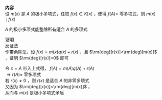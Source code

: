 **内容**  
设 $m(x)$ 是 $A$ 的极小多项式，任取 $f(x)\in K[x]$ ，使得 $f(A)=$ 零多项式，则 $m(x)\mid f(x)$  
  
 $A$ 的极小多项式能整除所有适合 $A$ 的多项式  
  
**证明**  
反证法  
作带余除法，设 $f(x)=m(x)q(x)+r(x)$ ，且 $\rm{deg}[r(x)]<\rm{deg}[m(x)]$ ，证明 $\rm{deg}[r(x)]=0$ 即可  
  
令 $x=A$ 带入上式得， $f(A)=m(A)q(A)+r(A)$  
 $\Rightarrow r(A)=$ 零多项式  
若 $r(x)\neq0$ ，则 $r(x)$ 是适合 $A$ 的非零多项式  
又因为 $\rm{deg}[r(x)]<\rm{deg}[m(x)]$ ，  
从而与 $m(x)$ 是极小多项式矛盾  
